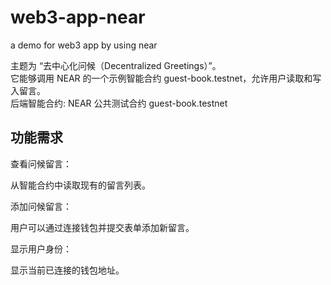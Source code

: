 # web3-app-near
a demo for web3 app by using near

主题为 “去中心化问候（Decentralized Greetings）”。          
它能够调用 NEAR 的一个示例智能合约 guest-book.testnet，允许用户读取和写入留言。     
后端智能合约: NEAR 公共测试合约 guest-book.testnet      

## 功能需求

查看问候留言：                  

从智能合约中读取现有的留言列表。                

添加问候留言：               

用户可以通过连接钱包并提交表单添加新留言。   

显示用户身份：              

显示当前已连接的钱包地址。      